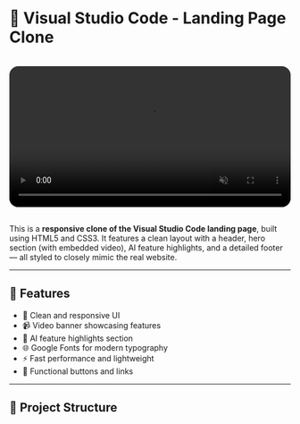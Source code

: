 # 🔵 Visual Studio Code - Landing Page Clone

<video src="clone.mov" autoplay loop muted playsinline controls style="width: 100%; max-width: 800px; border-radius: 1rem; margin: 1rem 0;"></video>

This is a **responsive clone of the Visual Studio Code landing page**, built using HTML5 and CSS3. It features a clean layout with a header, hero section (with embedded video), AI feature highlights, and a detailed footer — all styled to closely mimic the real website.

---

## 🚀 Features

- 🎯 Clean and responsive UI
- 📹 Video banner showcasing features
- 🧠 AI feature highlights section
- 🌐 Google Fonts for modern typography
- ⚡ Fast performance and lightweight
- 🔗 Functional buttons and links

---

## 📁 Project Structure

